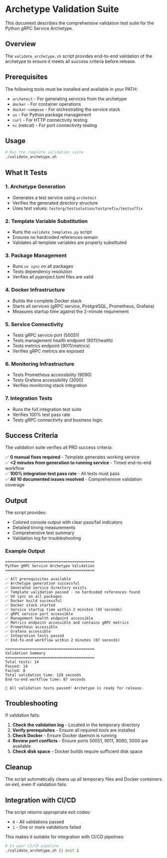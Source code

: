 # Archetype Validation Suite

This document describes the comprehensive validation test suite for the Python gRPC Service Archetype.

## Overview

The `validate_archetype.sh` script provides end-to-end validation of the archetype to ensure it meets all success criteria before release.

## Prerequisites

The following tools must be installed and available in your PATH:

- `archetect` - For generating services from the archetype
- `docker` - For container operations
- `docker-compose` - For orchestrating the service stack
- `uv` - For Python package management
- `curl` - For HTTP connectivity testing
- `nc` (netcat) - For port connectivity testing

## Usage

```bash
# Run the complete validation suite
./validate_archetype.sh
```

## What It Tests

### 1. **Archetype Generation**
- Generates a test service using `archetect`
- Verifies the generated directory structure
- Uses test values: `testorg/testsolution/testprefix/testsuffix`

### 2. **Template Variable Substitution**
- Runs the `validate_templates.py` script
- Ensures no hardcoded references remain
- Validates all template variables are properly substituted

### 3. **Package Management**
- Runs `uv sync` on all packages
- Tests dependency resolution
- Verifies all pyproject.toml files are valid

### 4. **Docker Infrastructure**
- Builds the complete Docker stack
- Starts all services (gRPC service, PostgreSQL, Prometheus, Grafana)
- Measures startup time against the 2-minute requirement

### 5. **Service Connectivity**
- Tests gRPC service port (50051)
- Tests management health endpoint (9011/health)
- Tests metrics endpoint (9011/metrics)
- Verifies gRPC metrics are exposed

### 6. **Monitoring Infrastructure**
- Tests Prometheus accessibility (9090)
- Tests Grafana accessibility (3000)
- Verifies monitoring stack integration

### 7. **Integration Tests**
- Runs the full integration test suite
- Verifies 100% test pass rate
- Tests gRPC connectivity and business logic

## Success Criteria

The validation suite verifies all PRD success criteria:

✅ **0 manual fixes required** - Template generates working service  
✅ **<2 minutes from generation to running service** - Timed end-to-end workflow  
✅ **100% integration test pass rate** - All tests must pass  
✅ **All 10 documented issues resolved** - Comprehensive validation coverage  

## Output

The script provides:
- Colored console output with clear pass/fail indicators
- Detailed timing measurements
- Comprehensive test summary
- Validation log for troubleshooting

### Example Output

```
========================================
Python gRPC Service Archetype Validation
========================================

✅ All prerequisites available
✅ Archetype generation successful
✅ Generated service directory exists
✅ Template validation passed - no hardcoded references found
✅ UV sync on all packages
✅ Docker build successful
✅ Docker stack started
✅ Service startup time within 2 minutes (45 seconds)
✅ gRPC service port accessible
✅ Management health endpoint accessible
✅ Metrics endpoint accessible and contains gRPC metrics
✅ Prometheus accessible
✅ Grafana accessible
✅ Integration tests passed
✅ End-to-end workflow within 2 minutes (87 seconds)

========================================
Validation Summary
========================================
Total tests: 14
Passed: 14
Failed: 0
Total validation time: 120 seconds
End-to-end workflow time: 87 seconds

🎉 All validation tests passed! Archetype is ready for release.
```

## Troubleshooting

If validation fails:

1. **Check the validation log** - Located in the temporary directory
2. **Verify prerequisites** - Ensure all required tools are installed
3. **Check Docker** - Ensure Docker daemon is running
4. **Review port conflicts** - Ensure ports 50051, 9011, 9090, 3000 are available
5. **Check disk space** - Docker builds require sufficient disk space

## Cleanup

The script automatically cleans up all temporary files and Docker containers on exit, even if validation fails.

## Integration with CI/CD

The script returns appropriate exit codes:
- `0` - All validations passed
- `1` - One or more validations failed

This makes it suitable for integration with CI/CD pipelines:

```bash
# In your CI/CD pipeline
./validate_archetype.sh || exit 1
``` 